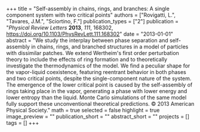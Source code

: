 +++
title = "Self-assembly in chains, rings, and branches: A single component system with two critical points"
authors = ["Rovigatti, L.", "Tavares, J.M.", "Sciortino, F."]
publication_types = ["2"]
publication = "*Physical Review Letters* **2013**, *111*, 168302, https://doi.org/10.1103/PhysRevLett.111.168302"
date = "2013-01-01"
abstract = "We study the interplay between phase separation and self-assembly in chains, rings, and branched structures in a model of particles with dissimilar patches. We extend Wertheim's first order perturbation theory to include the effects of ring formation and to theoretically investigate the thermodynamics of the model. We find a peculiar shape for the vapor-liquid coexistence, featuring reentrant behavior in both phases and two critical points, despite the single-component nature of the system. The emergence of the lower critical point is caused by the self-assembly of rings taking place in the vapor, generating a phase with lower energy and lower entropy than the liquid. Monte Carlo simulations of the same model fully support these unconventional theoretical predictions. © 2013 American Physical Society."
math = true
selected = false
highlight = true
image_preview = ""
publication_short = ""
abstract_short = ""
projects = []
tags = []
+++
